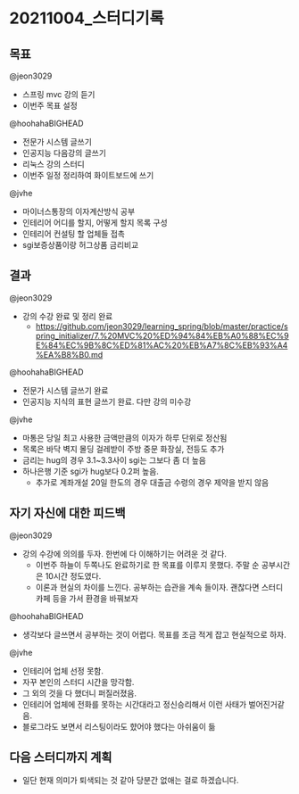 # 20211004_스터디기록

## 목표

@jeon3029

- 스프링 mvc 강의 듣기
- 이번주 목표 설정

@hoohahaBIGHEAD

- 전문가 시스템 글쓰기
- 인공지능 다음강의 글쓰기
- 리눅스 강의 스터디
- 이번주 일정 정리하여 화이트보드에 쓰기

@jvhe
  
- 마이너스통장의 이자계산방식 공부
- 인테리어 어디를 할지, 어떻게 할지 목록 구성
- 인테리어 컨설팅 할 업체들 접촉
- sgi보증상품이랑 허그상품 금리비교

## 결과

@jeon3029

- 강의 수강 완료 및 정리 완료
  - https://github.com/jeon3029/learning_spring/blob/master/practice/spring_initializer/7.%20MVC%20%ED%94%84%EB%A0%88%EC%9E%84%EC%9B%8C%ED%81%AC%20%EB%A7%8C%EB%93%A4%EA%B8%B0.md

@hoohahaBIGHEAD

- 전문가 시스템 글쓰기 완료
- 인공지능 지식의 표현 글쓰기 완료. 다만 강의 미수강

@jvhe

- 마통은 당일 최고 사용한 금액만큼의 이자가 하루 단위로 정산됨
- 목록은 바닥 벽지 몰딩 걸레받이 주방 중문 화장실, 전등도 추가
- 금리는 hug의 경우 3.1~3.3사이 sgi는 그보다 좀 더 높음
- 하나은행 기준 sgi가 hug보다 0.2퍼 높음.
  - 추가로 계좌개설 20일 한도의 경우 대출금 수령의 경우 제약을 받지 않음

## 자기 자신에 대한 피드백

@jeon3029

- 강의 수강에 의의를 두자. 한번에 다 이해하기는 어려운 것 같다.
  - 이번주 하늘이 두쪽나도 완료하기로 한 목표를 이루지 못했다. 주말 순 공부시간은 10시간 정도였다.
  - 이론과 현실의 차이를 느낀다. 공부하는 습관을 계속 들이자. 괜찮다면 스터디 카페 등을 가서 환경을 바꿔보자

@hoohahaBIGHEAD

- 생각보다 글쓰면서 공부하는 것이 어렵다. 목표를 조금 적게 잡고 현실적으로 하자.

@jvhe

- 인테리어 업체 선정 못함. 
- 자꾸 본인의 스터디 시간을 망각함. 
- 그 외의 것을 다 했더니 퍼질러졌음. 
- 인테리어 업체에 전화를 못하는 시간대라고 정신승리해서 이런 사태가 벌어진거같음. 
- 블로그라도 보면서 리스팅이라도 햤어야 했다는 아쉬움이 듦

## 다음 스터디까지 계획

- 일단 현재 의미가 퇴색되는 것 같아 당분간 없애는 걸로 하겠습니다.
